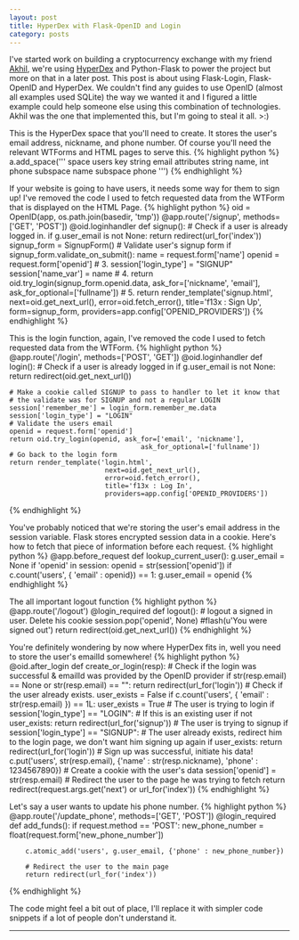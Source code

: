 ```yaml
---
layout: post
title: HyperDex with Flask-OpenID and Login
category: posts
---
```


I've started work on building a cryptocurrency exchange with my friend [Akhil](http://akhilum.com), we're using [HyperDex][HD] and Python-Flask to power the project but more on that in a later post. This post is about using Flask-Login, Flask-OpenID and HyperDex. We couldn't find any guides to use OpenID (almost all examples used SQLite) the way we wanted it and I figured a little example could help someone else using this combination of technologies. Akhil was the one that implemented this, but I'm going to steal it all. >:)

This is the HyperDex space that you'll need to create. It stores the user's email address, nickname, and phone number. Of course you'll need the relevant WTForms and HTML pages to serve this.
{% highlight python %}
a.add_space('''
    space users
        key string email
        attributes
            string       name,
            int          phone
        subspace name
        subspace phone
''')
{% endhighlight %}

If your website is going to have users, it needs some way for them to sign up! I've removed the code I used to fetch requested data from the WTForm that is displayed on the HTML Page.
{% highlight python %}
oid = OpenID(app, os.path.join(basedir, 'tmp'))
@app.route('/signup', methods=['GET', 'POST'])
@oid.loginhandler
def signup():
    # Check if a user is already logged in.
    if g.user_email is not None:
        return redirect(url_for('index'))
    signup_form = SignupForm()
    # Validate user's signup form
    if signup_form.validate_on_submit():
        name   = request.form['name']
        openid = request.form['openid']
        # 3.
        session['login_type'] = "SIGNUP"
        session['name_var'] = name
        # 4.
        return oid.try_login(signup_form.openid.data, 
                            ask_for=['nickname', 'email'],
                            ask_for_optional=['fullname'])
    # 5.
    return render_template('signup.html', next=oid.get_next_url(), error=oid.fetch_error(),
                           title='f13x : Sign Up',
                           form=signup_form,
                           providers=app.config['OPENID_PROVIDERS'])
{% endhighlight %}

This is the login function, again, I've removed the code I used to fetch requested data from the WTForm.
{% highlight python %}
@app.route('/login', methods=['POST', 'GET'])
@oid.loginhandler
def login():
    # Check if a user is already logged in
    if g.user_email is not None:
        return redirect(oid.get_next_url())

    # Make a cookie called SIGNUP to pass to handler to let it know that
    # the validate was for SIGNUP and not a regular LOGIN
    session['remember_me'] = login_form.remember_me.data
    session['login_type'] = "LOGIN"
    # Validate the users email
    openid = request.form['openid']
    return oid.try_login(openid, ask_for=['email', 'nickname'],
                                     ask_for_optional=['fullname'])
    # Go back to the login form
    return render_template('login.html', 
                            next=oid.get_next_url(), 
                            error=oid.fetch_error(), 
                            title='f13x : Log In', 
                            providers=app.config['OPENID_PROVIDERS'])

{% endhighlight %}

You've probably noticed that we're storing the user's email address in the session variable. Flask stores encrypted session data in a cookie. Here's how to fetch that piece of information before each request.
{% highlight python %}
@app.before_request
def lookup_current_user():
    g.user_email = None
    if 'openid' in session:
        openid = str(session['openid'])
        if c.count('users', { 'email' : openid}) == 1:
            g.user_email = openid
{% endhighlight %}

The all important logout function
{% highlight python %}
@app.route('/logout')
@login_required
def logout():
    # logout a signed in user. Delete his cookie
    session.pop('openid', None)
    #flash(u'You were signed out')
    return redirect(oid.get_next_url())
{% endhighlight %}

You're definitely wondering by now where HyperDex fits in, well you need to store the user's emailId somewhere!
{% highlight python %}
@oid.after_login
def create_or_login(resp):
    # Check if the login was successful & emailId was provided by the OpenID provider
    if str(resp.email) == None or str(resp.email) == "":
        return redirect(url_for('login'))
    # Check if the user already exists.
    user_exists = False
    if c.count('users', { 'email' : str(resp.email) }) == 1L:
        user_exists = True
    # The user is trying to login
    if session['login_type'] == "LOGIN":
        # If this is an existing user
        if not user_exists:
            return redirect(url_for('signup'))
    # The user is trying to signup
    if session['login_type'] == "SIGNUP":
        # The user already exists, redirect him to the login page, we don't want him signing up again
        if user_exists:
            return redirect(url_for('login'))
        # Sign up was successful, initiate his data!
        c.put('users', str(resp.email), {'name' : str(resp.nickname), 'phone' : 1234567890})
    # Create a cookie with the user's data
    session['openid'] = str(resp.email)
    # Redirect the user to the page he was trying to fetch
    return redirect(request.args.get('next') or url_for('index'))
{% endhighlight %}

Let's say a user wants to update his phone number.
{% highlight python %}
@app.route('/update_phone', methods=['GET', 'POST'])
@login_required
def add_funds():
    if request.method == 'POST':
        new_phone_number = float(request.form['new_phone_number'])
        
        c.atomic_add('users', g.user_email, {'phone' : new_phone_number})
        
        # Redirect the user to the main page
        return redirect(url_for('index'))
{% endhighlight %}

The code might feel a bit out of place, I'll replace it with simpler code snippets if a lot of people don't understand it.

---

[HD]: http://hyperdex.org/
[twitter]: https://twitter.com/holman
